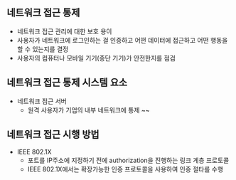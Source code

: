 ## 네트워크 접근 통제
* 네트워크 접근 관리에 대한 보호 용이
* 사용자가 네트워크에 로그인하는 걸 인증하고 어떤 데이터에 접근하고 어떤 행동을 할 수 있는지를 결정
* 사용자의 컴퓨터나 모바일 기기(종단 기기)가 안전한지를 점검

## 네트워크 접근 통제 시스템 요소
* 네트워크 접근 서버
    * 원격 사용자가 기업의 내부 네트워크에 통제
    ~~

## 네트워크 접근 시행 방법
* IEEE 802.1X
    * 포트를 IP주소에 지정하기 전에 authorization을 진행하는 링크 계층 프로토콜
    * IEEE 802.1X에서는 확장가능한 인증 프로토콜을 사용하여 인증 절타를 수행
